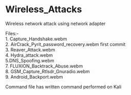 # Wireless_Attacks
Wireless network attack using network adapter


Files:-<br />
 	1. Capture_Handshake.webm<br />
  2. AirCrack_Pyrit_password_recovery.webm 	first commit<br />
	3. Reaver_Attack.webm<br />
	4. Hydra_attack.webm<br />
	5.DNS_Spoofing.webm<br />
	7. FLUXION_Backtrack_Abuse.webm<br />
  8. GSM_Capture_Rtlsdr_Gnuradio.webm<br />
	9. Android_Backport.webm<br />
  
  Command file has written command performed on Kali
